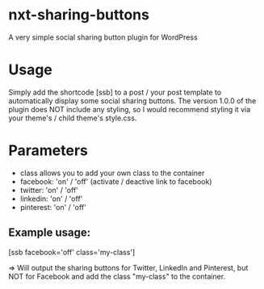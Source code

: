 # nxt-sharing-buttons
A very simple social sharing button plugin for WordPress

# Usage
Simply add the shortcode [ssb] to a post / your post template to automatically display some social sharing buttons.
The version 1.0.0 of the plugin does NOT include any styling, so I would recommend styling it via your theme's / child theme's style.css.

# Parameters
- class allows you to add your own class to the container
- facebook: 'on' / 'off' (activate / deactive link to facebook)
- twitter: 'on' / 'off'
- linkedin: 'on' / 'off'
- pinterest: 'on' / 'off'

## Example usage:
[ssb facebook='off' class='my-class']

=> Will output the sharing buttons for Twitter, LinkedIn and Pinterest, but NOT for Facebook and add the class "my-class" to the container.

